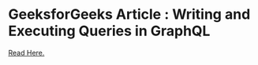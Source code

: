 #  GeeksforGeeks Article : Writing and Executing Queries in GraphQL
<a href="https://www.geeksforgeeks.org/writing-and-executing-queries-in-graphql/">Read Here.</a>
